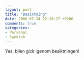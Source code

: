 ```yaml
---
layout: post
title: "Besiktning"
date: 2006-07-24 22:10:27 +0200
comments: true
categories: 
- Personal
- Swedish
---
```


Yes, bilen gick igenom besiktningen! 
